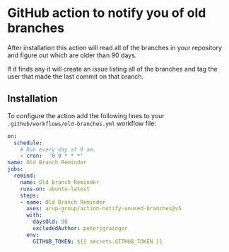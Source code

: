 # GitHub action to notify you of old branches

After installation this action will read all of the branches in your repository and figure out which are older than 90 days.

If it finds any it will create an issue listing all of the branches and tag the user that made the last commit on that branch.

## Installation

To configure the action add the following lines to your `.github/workflows/old-branches.yml` workflow file:

```yml
on:
  schedule:
    # Run every day at 9 am.
    - cron:  '0 9 * * *'
name: Old Branch Reminder
jobs:
  remind:
    name: Old Branch Reminder
    runs-on: ubuntu-latest
    steps:
    - name: Old Branch Reminder
      uses: arup-group/action-notify-unused-branches@v5
      with:
        daysOld: 90
        excludedAuthor: peterjgrainger
      env:
        GITHUB_TOKEN: ${{ secrets.GITHUB_TOKEN }}
```
